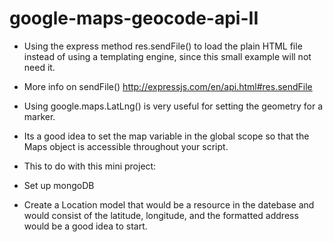 # google-maps-geocode-api-II

- Using the express method res.sendFile() to load the plain HTML file instead of using a templating engine, since this small example will not need it.

- More info on sendFile() http://expressjs.com/en/api.html#res.sendFile

- Using google.maps.LatLng() is very useful for setting the geometry for a marker.
- Its a good idea to set the map variable in the global scope so that the Maps object is accessible throughout your script.

- This to do with this mini project:
- Set up mongoDB
- Create a Location model that would be a resource in the datebase and would consist of the latitude, longitude, and the formatted address would be a good idea to start.
